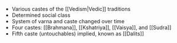 - Various castes of the [[Vedism|Vedic]] traditions
- Determined social class
- System of varna and caste changed over time
- Four castes: [[Brahmana]], [[Kshatriya]], [[Vaisya]], and [[Sudra]]
- Fifth caste (untouchables) implied, known as [[Dalits]]
